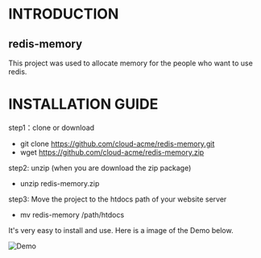 # INTRODUCTION

## redis-memory
This project was used to allocate memory for the people who want to use redis.

# INSTALLATION GUIDE

step1：clone or download
   - git clone https://github.com/cloud-acme/redis-memory.git
   - wget https://github.com/cloud-acme/redis-memory.zip

step2: unzip (when you are download the zip package)
   - unzip redis-memory.zip

step3: Move the project to the htdocs path of your website server
   - mv redis-memory /path/htdocs

It's very easy to install and use. Here is a image of the Demo below.

![Demo](https://github.com/cloud-acme/redis-memory/blob/master/img/redis-memory-demo.png)

